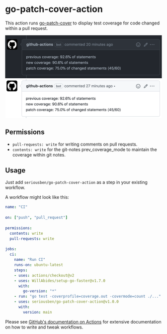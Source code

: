 # go-patch-cover-action

This action runs [go-patch-cover](https://github.com/seriousben/go-patch-cover) to display test coverage for code changed within a pull request.

![Comment example](docs/comment-example.png#gh-dark-mode-only)
![Comment example](docs/comment-example-light.png#gh-light-mode-only)

## Permissions

- `pull-requests: write` for writing comments on pull requests.
- `contents: write` for the git-notes prev_coverage_mode to maintain the coverage within git notes.

## Usage

Just add `seriousben/go-patch-cover-action` as a step in your existing workflow.

A workflow might look like this:

```yaml
name: "CI"

on: ["push", "pull_request"]

permissions:
  contents: write
  pull-requests: write

jobs:
  ci:
    name: "Run CI"
    runs-on: ubuntu-latest
    steps:
    - uses: actions/checkout@v2
    - uses: WillAbides/setup-go-faster@v1.7.0
      with:
        go-version: "*"
    - run: "go test -coverprofile=coverage.out -covermode=count ./..."
    - uses: seriousben/go-patch-cover-action@v1.0.0
      with:
        version: main
```

Please see [GitHub's documentation on Actions](https://docs.github.com/en/actions) for extensive
documentation on how to write and tweak workflows.


